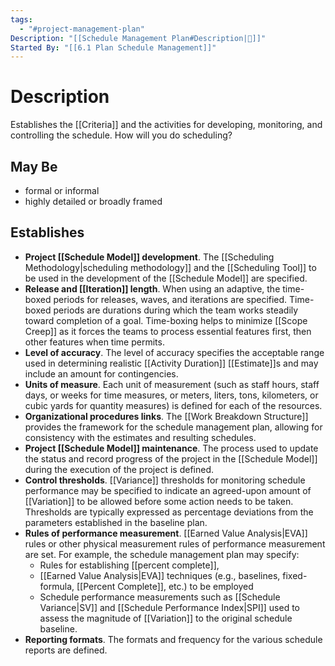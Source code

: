 ```yaml
---
tags:
  - "#project-management-plan"
Description: "[[Schedule Management Plan#Description|📝]]"
Started By: "[[6.1 Plan Schedule Management]]"
---
```

# Description
Establishes the [[Criteria]] and the activities for developing, monitoring, and controlling the schedule. How will you do scheduling?

## May Be
- formal or informal
- highly detailed or broadly framed
## Establishes
- **Project [[Schedule Model]] development**. The [[Scheduling Methodology|scheduling methodology]] and the [[Scheduling Tool]] to be used in the development of the [[Schedule Model]] are specified.
- **Release and [[Iteration]] length**. When using an adaptive, the time-boxed periods for releases, waves, and iterations are specified. Time-boxed periods are durations during which the team works steadily toward completion of a goal. Time-boxing helps to minimize [[Scope Creep]] as it forces the teams to process essential features first, then other features when time permits.
- **Level of accuracy**. The level of accuracy specifies the acceptable range used in determining realistic [[Activity Duration]] [[Estimate]]s and may include an amount for contingencies.
- **Units of measure**. Each unit of measurement (such as staff hours, staff days, or weeks for time measures, or meters, liters, tons, kilometers, or cubic yards for quantity measures) is defined for each of the resources.
- **Organizational procedures links**. The [[Work Breakdown Structure]] provides the framework for the schedule management plan, allowing for consistency with the estimates and resulting schedules.
- **Project [[Schedule Model]] maintenance**. The process used to update the status and record progress of the project in the [[Schedule Model]] during the execution of the project is defined.
- **Control thresholds**. [[Variance]] thresholds for monitoring schedule performance may be specified to indicate an agreed-upon amount of [[Variation]] to be allowed before some action needs to be taken. Thresholds are typically expressed as percentage deviations from the parameters established in the baseline plan.
- **Rules of performance measurement**. [[Earned Value Analysis|EVA]] rules or other physical measurement rules of performance measurement are set. For example, the schedule management plan may specify:
	- Rules for establishing [[percent complete]],
	- [[Earned Value Analysis|EVA]] techniques (e.g., baselines, fixed-formula, [[Percent Complete]], etc.) to be employed
	- Schedule performance measurements such as [[Schedule Variance|SV]] and [[Schedule Performance Index|SPI]] used to assess the magnitude of [[Variation]] to the original schedule baseline.
- **Reporting formats**. The formats and frequency for the various schedule reports are defined.

